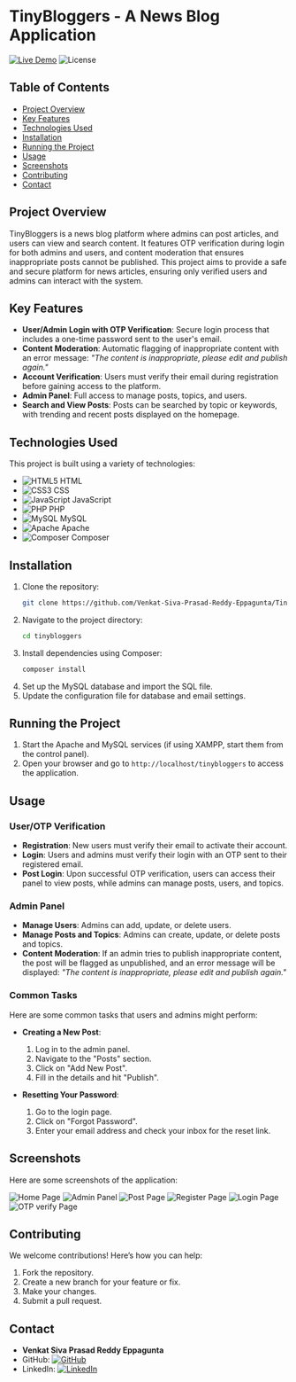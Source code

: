 # TinyBloggers - A News Blog Application

[![Live Demo](https://img.shields.io/badge/Live-Demo-brightgreen)](http://tinyblogger.alchosting.xyz/) ![License](https://img.shields.io/badge/license-MIT-blue)

## Table of Contents
- [Project Overview](#project-overview)
- [Key Features](#key-features)
- [Technologies Used](#technologies-used)
- [Installation](#installation)
- [Running the Project](#running-the-project)
- [Usage](#usage)
- [Screenshots](#screenshots)
- [Contributing](#contributing)
- [Contact](#contact)

## Project Overview
TinyBloggers is a news blog platform where admins can post articles, and users can view and search content. It features OTP verification during login for both admins and users, and content moderation that ensures inappropriate posts cannot be published. This project aims to provide a safe and secure platform for news articles, ensuring only verified users and admins can interact with the system.

## Key Features
- **User/Admin Login with OTP Verification**: Secure login process that includes a one-time password sent to the user's email.
- **Content Moderation**: Automatic flagging of inappropriate content with an error message: _"The content is inappropriate, please edit and publish again."_
- **Account Verification**: Users must verify their email during registration before gaining access to the platform.
- **Admin Panel**: Full access to manage posts, topics, and users.
- **Search and View Posts**: Posts can be searched by topic or keywords, with trending and recent posts displayed on the homepage.

## Technologies Used

This project is built using a variety of technologies:

- ![HTML5](https://img.shields.io/badge/HTML5-E34F26?style=flat&logo=html5&logoColor=white) HTML
- ![CSS3](https://img.shields.io/badge/CSS3-1572B6?style=flat&logo=css3&logoColor=white) CSS
- ![JavaScript](https://img.shields.io/badge/JavaScript-F7DF1E?style=flat&logo=javascript&logoColor=black) JavaScript
- ![PHP](https://img.shields.io/badge/PHP-777BB4?style=flat&logo=php&logoColor=white) PHP
- ![MySQL](https://img.shields.io/badge/MySQL-4479A1?style=flat&logo=mysql&logoColor=white) MySQL
- ![Apache](https://img.shields.io/badge/Apache-D22128?style=flat&logo=apache&logoColor=white) Apache
- ![Composer](https://img.shields.io/badge/Composer-885630?style=flat&logo=composer&logoColor=white) Composer

## Installation
1. Clone the repository:
   ```bash
   git clone https://github.com/Venkat-Siva-Prasad-Reddy-Eppagunta/TinyBlogger.git
2. Navigate to the project directory:
   ```bash
   cd tinybloggers
3. Install dependencies using Composer:
   ```bash
   composer install
4. Set up the MySQL database and import the SQL file.
5. Update the configuration file for database and email settings.

## Running the Project
1. Start the Apache and MySQL services (if using XAMPP, start them from the control panel).
2. Open your browser and go to `http://localhost/tinybloggers` to access the application.

## Usage

### User/OTP Verification
- **Registration**: New users must verify their email to activate their account.
- **Login**: Users and admins must verify their login with an OTP sent to their registered email.
- **Post Login**: Upon successful OTP verification, users can access their panel to view posts, while admins can manage posts, users, and topics.

### Admin Panel
- **Manage Users**: Admins can add, update, or delete users.
- **Manage Posts and Topics**: Admins can create, update, or delete posts and topics.
- **Content Moderation**: If an admin tries to publish inappropriate content, the post will be flagged as unpublished, and an error message will be displayed: _"The content is inappropriate, please edit and publish again."_

### Common Tasks
Here are some common tasks that users and admins might perform:

- **Creating a New Post**:
  1. Log in to the admin panel.
  2. Navigate to the "Posts" section.
  3. Click on "Add New Post".
  4. Fill in the details and hit "Publish".

- **Resetting Your Password**:
  1. Go to the login page.
  2. Click on "Forgot Password".
  3. Enter your email address and check your inbox for the reset link.

## Screenshots

Here are some screenshots of the application:

![Home Page](/Project/Home%20Page.png)
![Admin Panel](/Project/Admin%20Pannel.png)
![Post Page](/Project/Post%20page.png)
![Register Page](/Project/Register%20Page.png)
![Login Page](/Project/Login%20Page.png)
![OTP verify Page](/Project/otp%20verify.png)

## Contributing

We welcome contributions! Here’s how you can help:
1. Fork the repository.
2. Create a new branch for your feature or fix.
3. Make your changes.
4. Submit a pull request.

## Contact

- **Venkat Siva Prasad Reddy Eppagunta**
- GitHub: [![GitHub](https://img.shields.io/badge/GitHub-Venkat_Siva_Prasa_Reddy_Eppagunta-black?style=flat&logo=github&logoColor=white)](https://github.com/Venkat-Siva-Prasad-Reddy-Eppagunta)
- LinkedIn: [![LinkedIn](https://img.shields.io/badge/LinkedIn-Venka_Siva_Prasa_Reddy_Eppagunta-blue?style=flat&logo=linkedin&logoColor=white)](https://www.linkedin.com/in/venkata-siva-prasad-reddy-eppagunta-1b25ab168/)

